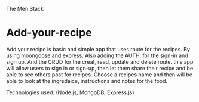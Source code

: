The Men Stack



# Add-your-recipe
Add your recipe is basic and simple app that uses route for the recipes. By using moongoose and express.
Also adding the AUTH, for the sign-in and sign up. 
And the CRUD for the creat, read, update and delete  route. this app will allow users to sign in or sign-up, then let them share their recipe and be able to see others post for recipes. Choose a recipes name and then will be able to look at the ingredaice, instructions and notes for the food. 


Technologies used:
(Node.js, MongoDB, Express.js) 

